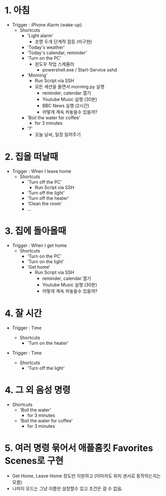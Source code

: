 # 1. 아침
- Trigger : iPhone Alarm (wake-up)
    - Shortcuts
        - 'Light alarm'
            - 조명 두개 단계적 점등 (미구현)
        - 'Today's weather'
        - 'Today's calendar, reminder'
        - 'Turn on the PC'
            - 윈도우 작업 스케줄러
                - powershell.exe / Start-Service sshd
        - 'Morning'
            - Run Script via SSH
            - 모든 세션을 돌면서 morning.py 실행
                - reminder, calendar 열기
                - Youtube Music 실행 (30분)
                - BBC News 실행 (2시간)
                - 어떻게 계속 켜놓을수 있을까?
        - 'Boil the water for coffee'
            - for 3 minutes
        - '?'
            - 오늘 날씨, 일정 읽어주기
        
# 2. 집을 떠날때
- Trigger : When I leave home
    - Shortcuts
        - 'Turn off the PC'
            - Run Script via SSH
        - 'Turn off the light'
        - 'Turn off the heater'
        - 'Clean the room'
        - ...
 
 # 3. 집에 돌아올때
 - Trigger : When I get home
     - Shortcuts
         - 'Turn on the PC'
         - 'Turn on the light'
         - 'Get home'
             - Run Script via SSH
                 - reminder, calendar 열기
                 - Youtube Music 실행 (30분)
                 - 어떻게 계속 켜놓을수 있을까?
 
 # 4. 잘 시간
 - Trigger : Time 
     - Shortcuts
         - 'Turn on the heater'
         
 - Trigger : Time
     - Shortcuts
         - 'Turn off the light'
                 
              
 # 4. 그 외 음성 명령
 - Shortcuts
     - 'Boil the water'
         - for 3 minutes
     - 'Boil the water for coffee'
         - for 3 minutes
        
        
        
# 5. 여러 명령 묶어서 애플홈킷 Favorites Scenes로 구현
- Get Home, Leave Home 정도만 지원하고 (이마저도 위치 센서로 동작하는지는 모름)
- 나머지 모드는 그냥 이름만 설정할수 있고 조건은 걸 수 없음.
        
        
        
        
   
